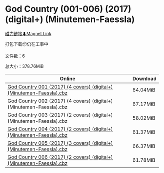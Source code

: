 # God Country (001-006) (2017) (digital+) (Minutemen-Faessla)

[磁力链接⬇Magnet Link](magnet:?xt=urn:btih:26d354ac2ab321c47f27694c51543bc211247d15&dn=God%20Country%20%28001-006%29%20%282017%29%20%28digital%2B%29%20%28Minutemen-Faessla%29)

打包下载📦仍在工事中

文件数：6

总大小：378.76MiB

Online | Download
--- | ---
[God Country 001 (2017) (4 covers) (digital+) (Minutemen-Faessla).cbz](https://github.com/alicewish/markdown/blob/master/comic/God-Country-001-2017-4-covers-digital-Minutemen-Faessla-cbz.md) | 64.04MiB
God Country 002 (2017) (4 covers) (digital+) (Minutemen-Faessla).cbz | 67.17MiB
God Country 003 (2017) (2 covers) (digital+) (Minutemen-Faessla).cbz | 58.02MiB
[God Country 004 (2017) (2 covers) (digital+) (Minutemen-Faessla).cbz](https://github.com/alicewish/markdown/blob/master/comic/God-Country-004-2017-2-covers-digital-Minutemen-Faessla-cbz.md) | 61.37MiB
[God Country 005 (2017) (3 covers) (digital+) (Minutemen-Faessla).cbz](https://github.com/alicewish/markdown/blob/master/comic/God-Country-005-2017-3-covers-digital-Minutemen-Faessla-cbz.md) | 66.37MiB
[God Country 006 (2017) (2 covers) (digital+) (Minutemen-Faessla).cbz](https://github.com/alicewish/markdown/blob/master/comic/God-Country-006-2017-2-covers-digital-Minutemen-Faessla-cbz.md) | 61.78MiB